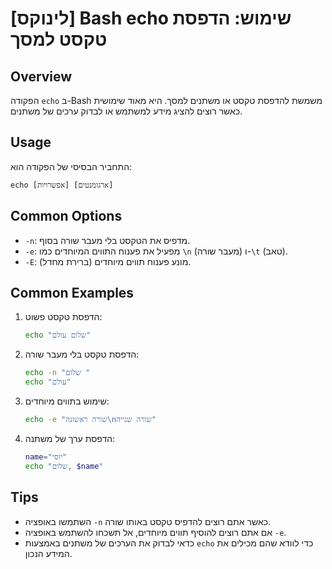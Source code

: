 # [לינוקס] Bash echo שימוש: הדפסת טקסט למסך

## Overview
הפקודה `echo` ב-Bash משמשת להדפסת טקסט או משתנים למסך. היא מאוד שימושית כאשר רוצים להציג מידע למשתמש או לבדוק ערכים של משתנים.

## Usage
התחביר הבסיסי של הפקודה הוא:
```
echo [אפשרויות] [ארגומנטים]
```

## Common Options
- `-n`: מדפיס את הטקסט בלי מעבר שורה בסוף.
- `-e`: מפעיל את פענוח התווים המיוחדים כמו `\n` (מעבר שורה) ו-`\t` (טאב).
- `-E`: מונע פענוח תווים מיוחדים (ברירת מחדל).

## Common Examples
1. הדפסת טקסט פשוט:
   ```bash
   echo "שלום עולם"
   ```

2. הדפסת טקסט בלי מעבר שורה:
   ```bash
   echo -n "שלום "
   echo "עולם"
   ```

3. שימוש בתווים מיוחדים:
   ```bash
   echo -e "שורה ראשונה\nשורה שנייה"
   ```

4. הדפסת ערך של משתנה:
   ```bash
   name="יוסי"
   echo "שלום, $name"
   ```

## Tips
- השתמשו באופציה `-n` כאשר אתם רוצים להדפיס טקסט באותו שורה.
- אם אתם רוצים להוסיף תווים מיוחדים, אל תשכחו להשתמש באופציה `-e`.
- כדאי לבדוק את הערכים של משתנים באמצעות `echo` כדי לוודא שהם מכילים את המידע הנכון.